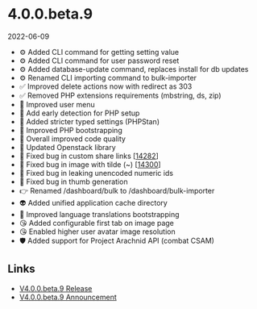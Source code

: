 # 4.0.0.beta.9

2022-06-09

- ⚙️ Added CLI command for getting setting value
- ⚙️ Added CLI command for user password reset
- ⚙️ Added database-update command, replaces install for db updates
- ⚙️ Renamed CLI importing command to bulk-importer
- ✅ Improved delete actions now with redirect as 303
- ✅ Removed PHP extensions requirements (mbstring, ds, zip)
- 🎨 Improved user menu
- 🐘 Add early detection for PHP setup
- 🐘 Added stricter typed settings (PHPStan)
- 🐘 Improved PHP bootstrapping
- 🐘 Overall improved code quality
- 🐘 Updated Openstack library
- 🐞 Fixed bug in custom share links [[14282](https://chevereto.com/community/threads/14282)]
- 🐞 Fixed bug in image with tilde (~) [[14300](https://chevereto.com/community/threads/14300)]
- 🐞 Fixed bug in leaking unencoded numeric ids
- 🐞 Fixed bug in thumb generation
- 👉 Renamed /dashboard/bulk to /dashboard/bulk-importer
- 👽 Added unified application cache directory
- 💬 Improved language translations bootstrapping
- 😘 Added configurable first tab on image page
- 😘 Enabled higher user avatar image resolution
- 🛡 Added support for Project Arachnid API (combat CSAM)

## Links

- [V4.0.0.beta.9 Release](https://chevereto.com/community/threads/chevereto-v4-0-0-beta-9.14312/)
- [V4.0.0.beta.9 Announcement](https://chevereto.com/community/threads/chevereto-v4-0-0-beta-9-announcement.14280/)
